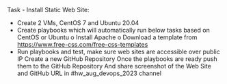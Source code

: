 Task - Install Static Web Site:
- Create 2 VMs, CentOS 7 and Ubuntu 20.04
- Create playbooks which will automatically run below tasks based on CentOS or Ubuntu
o Install Apache
o Download a template from https://www.free-css.com/free-css-templates
- Run playbooks and test, make sure web sites are accessible over public IP
Create a new GitHub Repository
Once the playbooks are ready push them to the GitHub Repository
And share screenshot of the Web Site and GitHub URL in #hw_aug_devops_2023 channel
